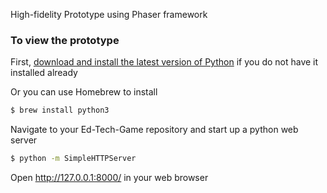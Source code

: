 High-fidelity Prototype using Phaser framework

### To view the prototype

First, [download and install the latest version of Python](https://www.python.org/downloads/) if you do not have it installed already

Or you can use Homebrew to install
```sh
$ brew install python3
```
Navigate to your Ed-Tech-Game repository and start up a python web server
```sh
$ python -m SimpleHTTPServer
```
Open http://127.0.0.1:8000/ in your web browser
